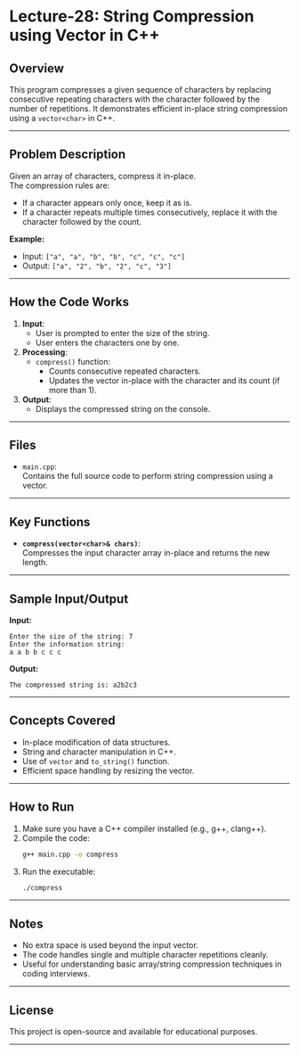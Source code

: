 
# Lecture-28: String Compression using Vector in C++

## Overview

This program compresses a given sequence of characters by replacing consecutive repeating characters with the character followed by the number of repetitions. It demonstrates efficient in-place string compression using a `vector<char>` in C++.

---

## Problem Description

Given an array of characters, compress it in-place.  
The compression rules are:
- If a character appears only once, keep it as is.
- If a character repeats multiple times consecutively, replace it with the character followed by the count.

**Example:**
- Input: `["a", "a", "b", "b", "c", "c", "c"]`
- Output: `["a", "2", "b", "2", "c", "3"]`

---

## How the Code Works

1. **Input**:
   - User is prompted to enter the size of the string.
   - User enters the characters one by one.
2. **Processing**:
   - `compress()` function:
     - Counts consecutive repeated characters.
     - Updates the vector in-place with the character and its count (if more than 1).
3. **Output**:
   - Displays the compressed string on the console.

---

## Files

- `main.cpp`:  
  Contains the full source code to perform string compression using a vector.

---

## Key Functions

- **`compress(vector<char>& chars)`**:  
  Compresses the input character array in-place and returns the new length.

---

## Sample Input/Output

**Input:**
```
Enter the size of the string: 7
Enter the information string:
a a b b c c c
```

**Output:**
```
The compressed string is: a2b2c3
```

---

## Concepts Covered

- In-place modification of data structures.
- String and character manipulation in C++.
- Use of `vector` and `to_string()` function.
- Efficient space handling by resizing the vector.

---

## How to Run

1. Make sure you have a C++ compiler installed (e.g., g++, clang++).
2. Compile the code:
   ```bash
   g++ main.cpp -o compress
   ```
3. Run the executable:
   ```bash
   ./compress
   ```

---

## Notes

- No extra space is used beyond the input vector.
- The code handles single and multiple character repetitions cleanly.
- Useful for understanding basic array/string compression techniques in coding interviews.

---

## License

This project is open-source and available for educational purposes.

---
